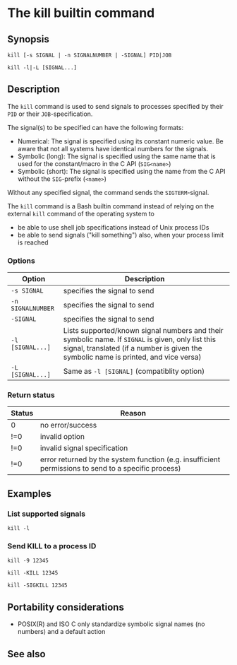 # The kill builtin command

## Synopsis

    kill [-s SIGNAL | -n SIGNALNUMBER | -SIGNAL] PID|JOB

    kill -l|-L [SIGNAL...]

## Description

The `kill` command is used to send signals to processes specified by
their `PID` or their `JOB`-specification.

The signal(s) to be specified can have the following formats:

-   Numerical: The signal is specified using its constant numeric value.
    Be aware that not all systems have identical numbers for the
    signals.
-   Symbolic (long): The signal is specified using the same name that is
    used for the constant/macro in the C API (`SIG<name>`)
-   Symbolic (short): The signal is specified using the name from the C
    API without the `SIG`-prefix (`<name>`)

Without any specified signal, the command sends the `SIGTERM`-signal.

The `kill` command is a Bash builtin command instead of relying on the
external `kill` command of the operating system to

-   be able to use shell job specifications instead of Unix process IDs
-   be able to send signals ("kill something") also, when your process
    limit is reached

### Options

|Option|Description|
|------|-----------|
|`-s SIGNAL`|specifies the signal to send|
|`-n SIGNALNUMBER`|specifies the signal to send|
|`-SIGNAL`|specifies the signal to send|
|`-l [SIGNAL...]`|Lists supported/known signal numbers and their symbolic name. If `SIGNAL` is given, only list this signal, translated (if a number is given the symbolic name is printed, and vice versa)|
|`-L [SIGNAL...]`|Same as `-l [SIGNAL]` (compatiblity option)|

### Return status

|Status|Reason|
|------|------|
|0|no error/success|
|!=0|invalid option|
|!=0|invalid signal specification|
|!=0|error returned by the system function (e.g. insufficient permissions to send to a specific process)|

## Examples

### List supported signals

    kill -l

### Send KILL to a process ID

    kill -9 12345

    kill -KILL 12345

    kill -SIGKILL 12345

## Portability considerations

-   POSIX(R) and ISO C only standardize symbolic signal names (no
    numbers) and a default action

## See also
